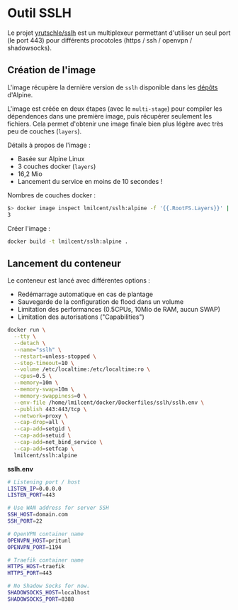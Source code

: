 # Outil SSLH

Le projet [yrutschle/sslh](https://github.com/yrutschle/sslh) est un multiplexeur permettant d'utiliser un seul port (le port 443) pour différents procotoles (https / ssh / openvpn / shadowsocks).



## Création de l'image

L'image récupère la dernière version de `sslh` disponible dans les [dépôts](http://dl-3.alpinelinux.org/alpine/edge/testing/) d'Alpine.

L'image est créée en deux étapes (avec le `multi-stage`) pour compiler les dépendences dans une première image, puis récupérer seulement les fichiers.
Cela permet d'obtenir une image finale bien plus légère avec très peu de couches (`layers`).

Détails à propos de l'image :

* Basée sur Alpine Linux
* 3 couches docker (`layers`)
* 16,2 Mio
* Lancement du service en moins de 10 secondes !

Nombres de couches docker :

```bash
$> docker image inspect lmilcent/sslh:alpine -f '{{.RootFS.Layers}}' | wc -w
3
```

Créer l'image :

```bash
docker build -t lmilcent/sslh:alpine .
```


## Lancement du conteneur

Le conteneur est lancé avec différentes options :

* Redémarrage automatique en cas de plantage
* Sauvegarde de la configuration de flood dans un volume
* Limitation des performances (0.5CPUs, 10Mio de RAM, aucun SWAP)
* Limitation des autorisations ("Capabilities")

```bash
docker run \
  --tty \
  --detach \
  --name="sslh" \
  --restart=unless-stopped \
  --stop-timeout=10 \
  --volume /etc/localtime:/etc/localtime:ro \
  --cpus=0.5 \
  --memory=10m \
  --memory-swap=10m \
  --memory-swappiness=0 \
  --env-file /home/lmilcent/docker/Dockerfiles/sslh/sslh.env \
  --publish 443:443/tcp \
  --network=proxy \
  --cap-drop=all \
  --cap-add=setgid \
  --cap-add=setuid \
  --cap-add=net_bind_service \
  --cap-add=setfcap \
  lmilcent/sslh:alpine
```

**sslh.env**

```bash
# Listening port / host
LISTEN_IP=0.0.0.0
LISTEN_PORT=443

# Use WAN address for server SSH
SSH_HOST=domain.com
SSH_PORT=22

# OpenVPN container name
OPENVPN_HOST=pritunl
OPENVPN_PORT=1194

# Traefik container name
HTTPS_HOST=traefik
HTTPS_PORT=443

# No Shadow Socks for now.
SHADOWSOCKS_HOST=localhost
SHADOWSOCKS_PORT=8388

```
